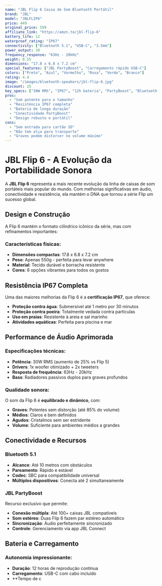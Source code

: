 ```yaml
---
name: "JBL Flip 6 Caixa de Som Bluetooth Portátil"
brand: "JBL"
model: "JBLFLIP6"
price: 449
original_price: 599
affiliate_link: "https://amzn.to/jbl-flip-6"
battery_life: 12
waterproof_rating: "IP67"
connectivity: ["Bluetooth 5.1", "USB-C", "3.5mm"]
power_output: 30
frequency_response: "63Hz - 20kHz"
weight: 0.55
dimensions: "17.8 x 6.8 x 7.2 cm"
special_features: ["JBL PartyBoost", "Carregamento rápido USB-C"]
colors: ["Preto", "Azul", "Vermelho", "Rosa", "Verde", "Branco"]
rating: 4.4
image: "/images/bluetooth-speakers/jbl-flip-6.jpg"
discount: 25
key_specs: ["30W RMS", "IP67", "12h bateria", "PartyBoost", "Bluetooth 5.1"]
pros:
  - "Som potente para o tamanho"
  - "Resistência IP67 completa"
  - "Bateria de longa duração"
  - "Conectividade PartyBoost"
  - "Design robusto e portátil"
cons:
  - "Sem entrada para cartão SD"
  - "Não tem alça para transporte"
  - "Graves podem distorcer no volume máximo"
---
```


# JBL Flip 6 - A Evolução da Portabilidade Sonora

A **JBL Flip 6** representa a mais recente evolução da linha de caixas de som portáteis mais popular do mundo. Com melhorias significativas em áudio, conectividade e resistência, ela mantém o DNA que tornou a série Flip um sucesso global.

## Design e Construção

A Flip 6 mantém o formato cilíndrico icônico da série, mas com refinamentos importantes:

### Características físicas:
- **Dimensões compactas**: 17.8 x 6.8 x 7.2 cm
- **Peso**: Apenas 550g - perfeita para levar anywhere
- **Material**: Tecido durável e borracha resistente
- **Cores**: 6 opções vibrantes para todos os gostos

## Resistência IP67 Completa

Uma das maiores melhorias da Flip 6 é a **certificação IP67**, que oferece:

- **Proteção contra água**: Submersível até 1 metro por 30 minutos
- **Proteção contra poeira**: Totalmente vedada contra partículas
- **Uso em praias**: Resistente à areia e sal marinho
- **Atividades aquáticas**: Perfeita para piscina e mar

## Performance de Áudio Aprimorada

### Especificações técnicas:
- **Potência**: 30W RMS (aumento de 25% vs Flip 5)
- **Drivers**: 1x woofer otimizado + 2x tweeters
- **Resposta de frequência**: 63Hz - 20kHz
- **Bass**: Radiadores passivos duplos para graves profundos

### Qualidade sonora:
O som da Flip 6 é **equilibrado e dinâmico**, com:
- **Graves**: Potentes sem distorção (até 85% do volume)
- **Médios**: Claros e bem definidos
- **Agudos**: Cristalinos sem ser estridente
- **Volume**: Suficiente para ambientes médios a grandes

## Conectividade e Recursos

### Bluetooth 5.1
- **Alcance**: Até 10 metros com obstáculos
- **Pareamento**: Rápido e estável
- **Codec**: SBC para compatibilidade universal
- **Múltiplos dispositivos**: Conecta até 2 simultaneamente

### JBL PartyBoost
Recurso exclusivo que permite:
- **Conexão múltipla**: Até 100+ caixas JBL compatíveis
- **Som estéreo**: Duas Flip 6 fazem par estéreo automático
- **Sincronização**: Áudio perfeitamente sincronizado
- **Controle**: Gerenciamento via app JBL Connect

## Bateria e Carregamento

### Autonomia impressionante:
- **Duração**: 12 horas de reprodução contínua
- **Carregamento**: USB-C com cabo incluído
- **Tempo de c